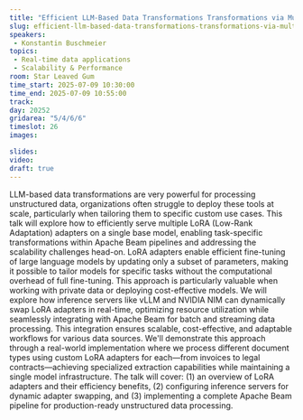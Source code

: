 ```yaml
---
title: "Efficient LLM-Based Data Transformations Transformations via Multiple LoRA Adapters"
slug: efficient-llm-based-data-transformations-transformations-via-multiple-lora-adapters
speakers:
 - Konstantin Buschmeier
topics:
 - Real-time data applications
 - Scalability & Performance
room: Star Leaved Gum
time_start: 2025-07-09 10:30:00
time_end: 2025-07-09 10:55:00
track: 
day: 20252
gridarea: "5/4/6/6"
timeslot: 26
images: 

slides:
video:
draft: true
---
```


LLM-based data transformations are very powerful for processing unstructured data, organizations often struggle to deploy these tools at scale, particularly when tailoring them to specific custom use cases. This talk will explore how to efficiently serve multiple LoRA (Low-Rank Adaptation) adapters on a single base model, enabling task-specific transformations within Apache Beam pipelines and addressing the scalability challenges head-on.
LoRA adapters enable efficient fine-tuning of large language models by updating only a subset of parameters, making it possible to tailor models for specific tasks without the computational overhead of full fine-tuning. This approach is particularly valuable when working with private data or deploying cost-effective models.
We will explore how inference servers like vLLM and NVIDIA NIM can dynamically swap LoRA adapters in real-time, optimizing resource utilization while seamlessly integrating with Apache Beam for batch and streaming data processing. This integration ensures scalable, cost-effective, and adaptable workflows for various data sources.
We'll demonstrate this approach through a real-world implementation where we process different document types using custom LoRA adapters for each—from invoices to legal contracts—achieving specialized extraction capabilities while maintaining a single model infrastructure.
The talk will cover: (1) an overview of LoRA adapters and their efficiency benefits, (2) configuring inference servers for dynamic adapter swapping, and (3) implementing a complete Apache Beam pipeline for production-ready unstructured data processing.